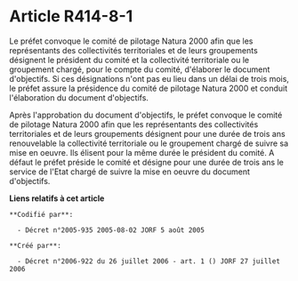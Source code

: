 # Article R414-8-1

Le préfet convoque le comité de pilotage Natura 2000 afin que les représentants des collectivités territoriales et de leurs
groupements désignent le président du comité et la collectivité territoriale ou le groupement chargé, pour le compte du
comité, d'élaborer le document d'objectifs. Si ces désignations n'ont pas eu lieu dans un délai de trois mois, le préfet
assure la présidence du comité de pilotage Natura 2000 et conduit l'élaboration du document d'objectifs.

Après l'approbation du document d'objectifs, le préfet convoque le comité de pilotage Natura 2000 afin que les représentants
des collectivités territoriales et de leurs groupements désignent pour une durée de trois ans renouvelable la collectivité
territoriale ou le groupement chargé de suivre sa mise en oeuvre. Ils élisent pour la même durée le président du comité. A
défaut le préfet préside le comité et désigne pour une durée de trois ans le service de l'Etat chargé de suivre la mise en
oeuvre du document d'objectifs.

**Liens relatifs à cet article**

	**Codifié par**:

	  - Décret n°2005-935 2005-08-02 JORF 5 août 2005

	**Créé par**:

	  - Décret n°2006-922 du 26 juillet 2006 - art. 1 () JORF 27 juillet 2006
